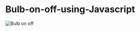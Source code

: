 # Bulb-on-off-using-Javascript

![Bulb on  off](https://user-images.githubusercontent.com/114645429/210847984-6e990a3e-a57b-46c1-afc7-ffe70cd831c5.png)


